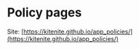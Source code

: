 # Policy pages
Site: [https://kitenite.github.io/app_policies/](https://kitenite.github.io/app_policies/)
